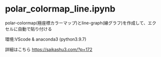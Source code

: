 # polar_colormap_line.ipynb
polar-colormap(極座標カラーマップ)とline-graph(線グラフ)を作成して、エクセルに自動で貼り付ける

環境:VScode & anaconda3 (python3.9.7)

詳細はこちら
https://saikashu3.com/?p=172
